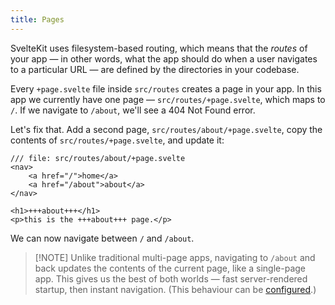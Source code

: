 ```yaml
---
title: Pages
---
```


SvelteKit uses filesystem-based routing, which means that the _routes_ of your app — in other words, what the app should do when a user navigates to a particular URL — are defined by the directories in your codebase.

Every `+page.svelte` file inside `src/routes` creates a page in your app. In this app we currently have one page — `src/routes/+page.svelte`, which maps to `/`. If we navigate to `/about`, we'll see a 404 Not Found error.

Let's fix that. Add a second page, `src/routes/about/+page.svelte`, copy the contents of `src/routes/+page.svelte`, and update it:

```svelte
/// file: src/routes/about/+page.svelte
<nav>
	<a href="/">home</a>
	<a href="/about">about</a>
</nav>

<h1>+++about+++</h1>
<p>this is the +++about+++ page.</p>
```

We can now navigate between `/` and `/about`.

> [!NOTE] Unlike traditional multi-page apps, navigating to `/about` and back updates the contents of the current page, like a single-page app. This gives us the best of both worlds — fast server-rendered startup, then instant navigation. (This behaviour can be [configured](/docs/kit/page-options).)
